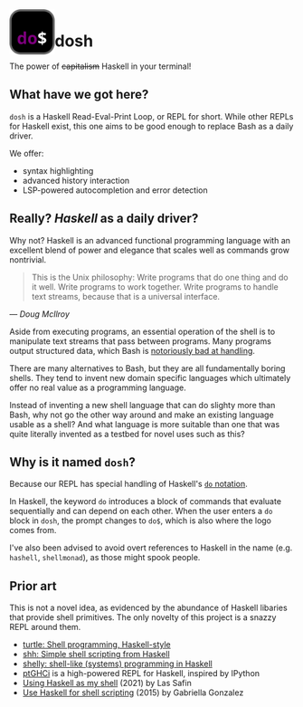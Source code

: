 <img align="left" width="80" height="80" src="assets/dosh.svg" alt="dosh logo">

# dosh

The power of ~~capitalism~~ Haskell in your terminal!

## What have we got here?

`dosh` is a Haskell Read-Eval-Print Loop, or REPL for short.
While other REPLs for Haskell exist, this one aims to be good enough to replace Bash as a daily driver.

We offer:
- syntax highlighting
- advanced history interaction
- LSP-powered autocompletion and error detection

## Really? *Haskell* as a daily driver?

Why not? Haskell is an advanced functional programming language with an excellent blend of power and elegance that scales well as commands grow nontrivial.

> This is the Unix philosophy: Write programs that do one thing and do it well. Write
> programs to work together. Write programs to handle text streams, because that is a
> universal interface.

— <cite>Doug McIlroy</cite>

Aside from executing programs, an essential operation of the shell is to manipulate text streams that pass between programs.
Many programs output structured data, which Bash is [notoriously bad at handling](https://stackoverflow.com/a/45201229).

There are many alternatives to Bash, but they are all fundamentally boring shells. They tend to invent new domain specific languages which ultimately offer no real value as a programming language.

Instead of inventing a new shell language that can do slighty more than Bash, why not go the other way around and make an existing language usable as a shell?
And what language is more suitable than one that was quite literally invented as a testbed for novel uses such as this?

## Why is it named `dosh`?

Because our REPL has special handling of Haskell's [`do` notation](https://en.wikibooks.org/wiki/Haskell/do_notation).

In Haskell, the keyword `do` introduces a block of commands that evaluate sequentially and can depend on each other.
When the user enters a `do` block in `dosh`, the prompt changes to `do$`, which is also where the logo comes from.

I've also been advised to avoid overt references to Haskell in the name (e.g. `hashell`, `shellmonad`), as those might spook people.

## Prior art

This is not a novel idea, as evidenced by the abundance of Haskell libaries that provide shell primitives.
The only novelty of this project is a snazzy REPL around them.

- [turtle: Shell programming, Haskell-style](https://hackage.haskell.org/package/turtle)
- [shh: Simple shell scripting from Haskell](https://hackage.haskell.org/package/shh)
- [shelly: shell-like (systems) programming in Haskell](https://hackage.haskell.org/package/shelly)
- [ptGHCi](https://github.com/litxio/ptghci) is a high-powered REPL for Haskell, inspired by IPython
- [Using Haskell as my shell](https://las.rs/blog/haskell-as-shell.html) (2021) by Las Safin
- [Use Haskell for shell scripting](https://www.haskellforall.com/2015/01/use-haskell-for-shell-scripting.html) (2015) by Gabriella Gonzalez
